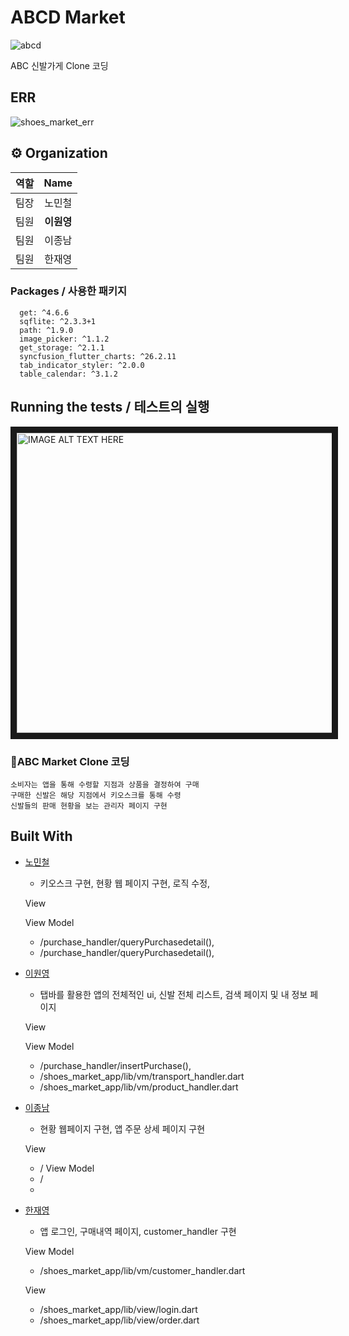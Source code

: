 
# ABCD Market 

![abcd](https://github.com/user-attachments/assets/c3dab463-9b06-43ea-991e-f886e4654b26)


ABC 신발가게 Clone 코딩


## ERR

![shoes_market_err](https://github.com/user-attachments/assets/e13b4576-8927-48c7-95f0-3fd73fd0bb94)


## ⚙ Organization

|    역할   |           Name           | 
|  :-----: | :----------------------: | 
|    팀장   | <center> 노민철  </center> |
|    팀원   | <center> **이원영** </center> | 
|    팀원   | <center> 이종남  </center> |
|    팀원   | <center> 한재영  </center> |

### Packages / 사용한 패키지

```
  get: ^4.6.6
  sqflite: ^2.3.3+1
  path: ^1.9.0
  image_picker: ^1.1.2
  get_storage: ^2.1.1
  syncfusion_flutter_charts: ^26.2.11
  tab_indicator_styler: ^2.0.0
  table_calendar: ^3.1.2
```

## Running the tests / 테스트의 실행

<a href="http://www.youtube.com/watch?feature=player_embedded&v=V0w_gtu3Tc4
" target="_blank"><img src="http://img.youtube.com/vi/V0w_gtu3Tc4/0.jpg" 
alt="IMAGE ALT TEXT HERE" width="720" height="480" border="10" /></a>


### ABC Market Clone 코딩

```
소비자는 앱을 통해 수령할 지점과 상품을 결정하여 구매
구매한 신발은 해당 지점에서 키오스크를 통해 수령
신발들의 판매 현황을 보는 관리자 페이지 구현
```

## Built With 
* [노민철]((https://github.com/nnmmnn15))
  - 키오스크 구현, 현황 웹 페이지 구현, 로직 수정,
    
  View
 
  View Model
  - /purchase_handler/queryPurchasedetail(),
  - /purchase_handler/queryPurchasedetail(),


* [이원영](https://github.com/Leewonyooung)
  - 탭바를 활용한 앱의 전체적인 ui, 신발 전체 리스트, 검색 페이지 및 내 정보 페이지
 
  View

  View Model
  - /purchase_handler/insertPurchase(),
  - /shoes_market_app/lib/vm/transport_handler.dart
  - /shoes_market_app/lib/vm/product_handler.dart
 
    
* [이종남](https://github.com/LeeJongNam7)
  - 현황 웹페이지 구현, 앱 주문 상세 페이지 구현

  View
  - /
  View Model
  - /
  - 
* [한재영](https://github.com/hanjaeng)
   - 앱 로그인, 구매내역 페이지, customer_handler 구현
     
   View Model
   - /shoes_market_app/lib/vm/customer_handler.dart
 
   View
   - /shoes_market_app/lib/view/login.dart
   - /shoes_market_app/lib/view/order.dart

